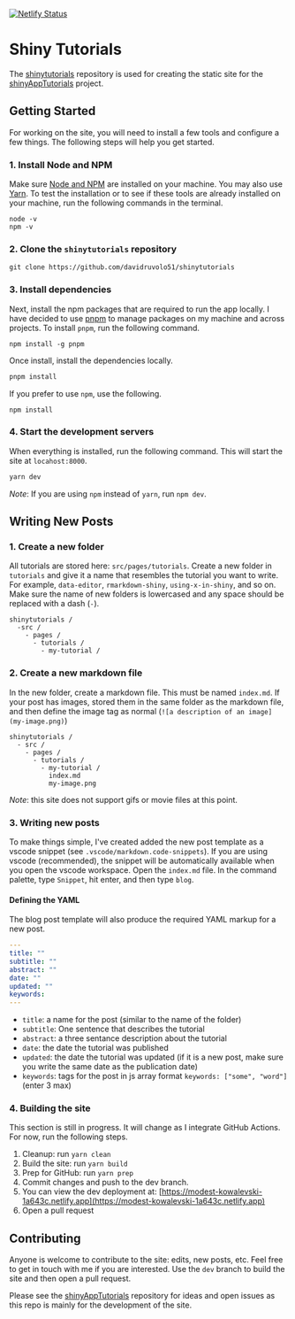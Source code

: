 <!-- badges:start -->
[![Netlify Status](https://api.netlify.com/api/v1/badges/dbaca9a5-5c2a-428e-98f3-2c1897daaff4/deploy-status)](https://app.netlify.com/sites/modest-kowalevski-1a643c/deploys)
<!-- badges:end -->

# Shiny Tutorials

The [shinytutorials](https://davidruvolo51.github.io/shinytutorials/) repository is used for creating the static site for the [shinyAppTutorials](https://github.com/davidruvolo51/shinyAppTutorials) project.

## Getting Started

For working on the site, you will need to install a few tools and configure a few things. The following steps will help you get started.

### 1. Install Node and NPM

Make sure [Node and NPM](https://nodejs.org/en/) are installed on your machine. You may also use [Yarn](https://yarnpkg.com/en/). To test the installation or to see if these tools are already installed on your machine, run the following commands in the terminal.

```shell
node -v
npm -v
```

### 2. Clone the `shinytutorials` repository

```shell
git clone https://github.com/davidruvolo51/shinytutorials
```

### 3. Install dependencies

Next, install the npm packages that are required to run the app locally. I have decided to use [pnpm](https://github.com/pnpm/pnpm) to manage packages on my machine and across projects. To install `pnpm`, run the following command.

```shell
npm install -g pnpm
```

Once install, install the dependencies locally.

```bash
pnpm install
```

If you prefer to use `npm`, use the following.

```shell
npm install
```

### 4. Start the development servers

When everything is installed, run the following command. This will start the site at `locahost:8000`.

```bash
yarn dev
```

*Note*: If you are using `npm` instead of `yarn`, run `npm dev`.

## Writing New Posts

### 1. Create a new folder

All tutorials are stored here: `src/pages/tutorials`. Create a new folder in `tutorials` and give it a name that resembles the tutorial you want to write. For example, `data-editor`, `rmarkdown-shiny`, `using-x-in-shiny`, and so on. Make sure the name of new folders is lowercased and any space should be replaced with a dash (`-`).

```text
shinytutorials /
  -src /
    - pages /
      - tutorials /
        - my-tutorial /
```

### 2. Create a new markdown file

In the new folder, create a markdown file. This must be named `index.md`. If your post has images, stored them in the same folder as the markdown file, and then define the image tag as normal (`![a description of an image](my-image.png)`)

```text
shinytutorials /
  - src /
    - pages /
      - tutorials /
        - my-tutorial /
          index.md
          my-image.png
```

*Note*: this site does not support gifs or movie files at this point.

### 3. Writing new posts

To make things simple, I've created added the new post template as a vscode snippet (see `.vscode/markdown.code-snippets`). If you are using vscode (recommended), the snippet will be automatically available when you open the vscode workspace. Open the `index.md` file. In the command palette, type `Snippet`, hit enter, and then type `blog`.

#### Defining the YAML

The blog post template will also produce the required YAML markup for a new post.

```yaml
---
title: ""
subtitle: ""
abstract: ""
date: ""
updated: ""
keywords:
---
```

- `title`: a name for the post (similar to the name of the folder)
- `subtitle`: One sentence that describes the tutorial
- `abstract`: a three sentance description about the tutorial
- `date`: the date the tutorial was published
- `updated`: the date the tutorial was updated (if it is a new post, make sure you write the same date as the publication date)
- `keywords`: tags for the post in js array format `keywords: ["some", "word"]` (enter 3 max)

### 4. Building the site

This section is still in progress. It will change as I integrate GitHub Actions. For now, run the following steps.

1. Cleanup: run `yarn clean`
2. Build the site: run `yarn build`
3. Prep for GitHub: run `yarn prep`
4. Commit changes and push to the dev branch.
5. You can view the dev deployment at: [https://modest-kowalevski-1a643c.netlify.app](https://modest-kowalevski-1a643c.netlify.app)
6. Open a pull request

## Contributing

Anyone is welcome to contribute to the site: edits, new posts, etc. Feel free to get in touch with me if you are interested. Use the `dev` branch to build the site and then open a pull request.

Please see the [shinyAppTutorials](https://github.com/davidruvolo51/shinyAppTutorials) repository for ideas and open issues as this repo is mainly for the development of the site.
